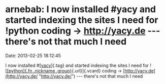 arnebab: I now installed \#yacy and started indexing the sites I need for !python coding → http://yacy.de --- there's not that much I need
==========================================================================================================================================

Date: 2013-02-25 18:12:45

I now installed \#[[yacy](http://identi.ca/tag/yacy)]{.tag} and started
indexing the sites I need for ![[[python]{.fn .nickname
.group}](http://identi.ca/group/42/id "Python (python)"){.url}]{.vcard}
coding → [http://yacy.de](http://yacy.de/ "http://yacy.de/") --- there's
not that much I need
